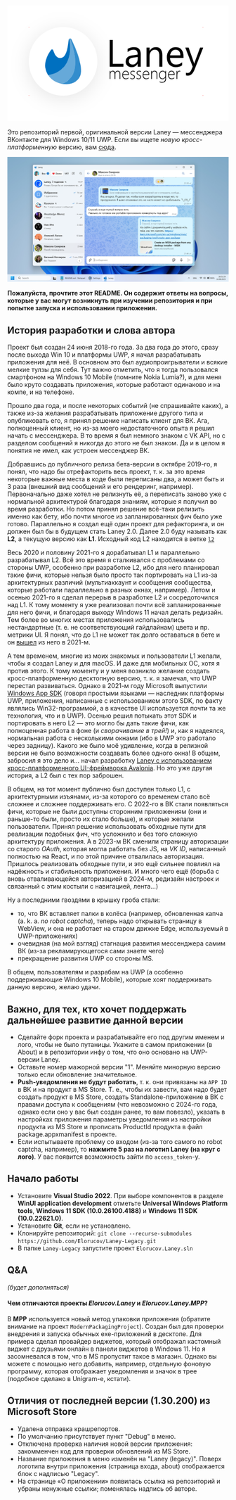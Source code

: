 <p align="center"><picture>
  <source media="(prefers-color-scheme: dark)" width="480px" srcset="Screenshots/logo_dark.png">
  <source media="(prefers-color-scheme: light)" width="480px" srcset="Screenshots/logo_light.png">
  <img alt="Logo" src="Screenshots/logo_light.png">
</picture></p>

Это репозиторий первой, оригинальной версии Laney — мессенджера ВКонтакте для Windows 10/11 UWP. Если вы ищете _новую кросс-платформенную_ версию, вам [сюда](https://github.com/Elorucov/Laney-Avalonia). 

<picture align="center">
  <source media="(prefers-color-scheme: dark)" srcset="Screenshots/Screenshot_dark.webp">
  <source media="(prefers-color-scheme: light)" srcset="Screenshots/Screenshot_light.webp">
  <img alt="Windows screenshot" src="Screenshots/Screenshot_light.png">
</picture>

__Пожалуйста, прочтите этот README. Он содержит ответы на вопросы, которые у вас могут возникнуть при изучении репозитория и при попытке запуска и использовании приложения.__

## История разработки и слова автора
Проект был создан 24 июня 2018-го года. За два года до этого, сразу после выхода Win 10 и платформы UWP, я начал разрабатывать приложения для неё. В основном это был аудиопроигрыватели и всякие мелкие тулзы для себя. Тут важно отметить, что я тогда пользовался смартфоном на Windows 10 Mobile (помните Nokia Lumia?), и для меня было круто создавать приложения, которые работают одинаково и на компе, и на телефоне.

Прошло два года, и после некоторых событий (не спрашивайте каких), а также из-за желания разрабатывать приложение другого типа и опубликовать его, я принял решение написать клиент для ВК. Ага, полноценный клиент, но из-за моего недостаточного опыта я решил начать с мессенджера. В то время я был немного знаком с VK API, но с разделом сообщений я никогда до этого не был знаком. Да и в целом я понятия не имел, как устроен мессенджер ВК.

Добравшись до публичного релиза бета-версии в октябре 2019-го, я понял, что надо бы отрефакторить весь проект, т. к. за это время некоторые важные места в коде были переписаны два, а может быть и 3 раза (внешний вид сообщений и его рендеринг, например). Первоначально даже хотел не релизнуть её, а переписать заново уже с нормальной архитектурой благодаря знаниям, которые я получил во время разработки. Но потом принял решение всё-таки релизить именно как бету, ибо почти многое из запланированных фич было уже готово. Параллельно я создал ещё один проект для рефакторинга, и он должен был бы в будущем стать Laney 2.0. Далее 2.0 буду называть как __L2__, а текущую версию как __L1__. Исходный код L2 находится в ветке [`l2`](https://github.com/Elorucov/Laney-Legacy/tree/l2)

Весь 2020 и половину 2021-го я дорабатывал L1 и параллельно разрабатывал L2. Всё это время я сталкивался с проблемами со стороны UWP, особенно при разработке L2, ибо для него планировал такие фичи, которые нельзя было просто так портировать на L1 из-за архитектурных различий (мультиаккаунт и сообщения сообщества, которые работали параллельно в разных окнах, например). Летом и осенью 2021-го я сделал перерыв в разработке L2 и сосредоточился над L1. К тому моменту я уже реализовал почти всё запланированные для него фичи, и благодаря выходу Windows 11 начал делать редизайн. Тем более во многих местах приложения использовались нестандартные (т. е. не соответствующий гайдлайнам) цвета и пр. метрики UI. Я понял, что до L1 не может так долго оставаться в бете и он [вышел](https://vk.com/wall-171015120_166) из него в 2021-м.

А тем временем, многие из моих знакомых и пользователи L1 желали, чтобы я создал Laney и для macOS. И даже для мобильных ОС, хотя я против этого. К тому моменту и у меня возникло желание создать кросс-платформенную десктопную версию, т. к. я замечал, что UWP перестал развиваться. Однако в 2021-м году Microsoft выпустили [Windows App SDK](https://aka.ms/winappsdk) (говоря простыми языками — наследник платформы UWP, приложения, написанные с использованием этого SDK, по факту являлись Win32-программой, а в качестве UI используется почти та же технология, что и в UWP). Осенью решил потыкать этот SDK и портировать в него L2 — это могло бы дать такие фичи, как полноценная работа в фоне (и _сворачивание в трей!_) и, как я надеялся, нормальная работа с несколькими окнами (ибо в UWP это работало через задницу). Какого же было моё удивление, когда в релизной версии не было возможности создавать более одного окна! В общем, забросил я это дело и... начал разработку [Laney с использованием кросс-платформенного UI-фреймворка Avalonia](https://github.com/Elorucov/Laney-Avalonia). Но это уже другая история, а L2 был с тех пор заброшен.

В общем, на тот момент публично был доступен только L1, с архитектурными изъянами, из-за которого со временем стало всё сложнее и сложнее поддерживать его. С 2022-го в ВК стали появляться фичи, которые не были доступны сторонним приложениям (они и раньше-то были, просто их стало больше), и которые желали пользователи. Принял решение использовать обходные пути для реализации подобных фич, что усложнило и без того сложную архитектуру приложения. А в 2023-м ВК сменили страницу авторизации со старого _OAuth_, которая могла работать без JS, на _VK ID_, написанный полностью на React, и по этой причине отвалилась авторизация. Пришлось реализовать обходные пути, и это ещё сильнее повлиял на надёжность и стабильность приложения. И много чего ещё (борьба с вновь отваливающейся авторизацией в 2024-м, редизайн настроек и связанный с этим костыли с навигацией, лента...)

Ну а последними гвоздями в крышку гроба стали:
* то, что ВК вставляет палки в колёса (например, обновленная капча (a. k. a. _no robot captcha_), теперь надо открывать страницу в WebView, и она не работает на старом движке Edge, используемый в UWP-приложениях)
* очевидная (на мой взгляд) стагнация развития мессенджера самим ВК (из-за рекламирующегося сами знаете чего)
* прекращение развития UWP со стороны MS.

В общем, пользователям и разрабам на UWP (а особенно поддерживающие Windows 10 Mobile), которые хоят поддерживать данную версию, желаю удачи.

## Важно, для тех, кто хочет поддержать дальнейшее развитие данной версии
* Сделайте форк проекта и разрабатывайте его под другим именем и лого, чтобы не было путаницы. Укажите в самом приложении (в About) и в репозитории инфу о том, что оно основано на UWP-версии Laney.
* Оставьте номер мажорной версии "1". Меняйте минорную версию только если обновление значительное.
* __Push-уведомления не будут работать__, т. к. они привязаны на `APP ID` в ВК и на продукт в MS Store. Т. е., чтобы их завести, вам надо будет создать продукт в MS Store, создать Standalone-приложение в ВК с правами доступа к сообщениям (что невозможно с 2024-го года, однако если оно у вас был создан ранее, то вам повезло), указать в настройках приложения параметры уведомления из настройки продукта из MS Store и прописать ProductId продукта в файл package.appxmanifest в проекте.
* Если испытываете проблему со входом (из-за того самого no robot captcha, например), то __нажмите 5 раз на логотип Laney (на круг с лого)__. У вас появится возможность зайти по `access_token`-у.

## Начало работы
* Установите __Visual Studio 2022__. При выборе компонентов в разделе __WinUI application development__ отметьте __Universal Windows Platform tools__, __Windows 11 SDK (10.0.26100.4188)__ и __Windows 11 SDK (10.0.22621.0)__.
* Установите __Git__, если не установлено.
* Клонируйте репозиторий: `git clone --recurse-submodules https://github.com/Elorucov/Laney-Legacy.git`
* В папке `Laney-Legacy` запустите проект `Elorucov.Laney.sln`

## Q&A
_(будет дополняться)_
#### Чем отличаются проекты _Elorucov.Laney_ и _Elorucov.Laney.MPP_?
В __MPP__ используется новый метод упаковки приложения (обратите внимание на проект `ModernPackagingProject`). Создан был для проверки внедрения и запуска обычных exe-приложений в десктопе. Для примера сделал провайдер виджетов, который отображал кастомный виджет с друзьями онлайн в панели виджетов в Windows 11. Но я засомневался в том, что в MS пропустит такое в магазин. Однако вы можете с помощью него добавить, например, отдельную фоновую программу, которая отображает уведомления и значок в трее (подобное сделано в Unigram-е, кстати).

## Отличия от последней версии (1.30.200) из Microsoft Store
* Удалена отправка крашрепортов.
* По умолчанию присутствует пункт "Debug" в меню.
* Отключена проверка наличия новой версии приложения: закомменчен код для проверки обновлений из MS Store.
* Название приложения в меню изменён на "Laney (legacy)". Поверх логотипа внутри приложения (страница входа, about) отображается блок с надписью "Legacy".
* На странице «О приложении» появилась ссылка на репозиторий и убраны ненужные ссылки; поменялась надпись об авторе.
